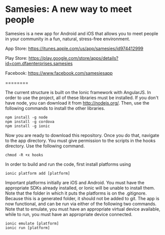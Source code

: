 Samesies: A new way to meet people
========

Samesies is a new app for Android and iOS that allows you to meet people in your community in a fun, natural, stress-free environment.

App Store: https://itunes.apple.com/us/app/samesies/id974412999

Play Store: https://play.google.com/store/apps/details?id=com.dfaenterprises.samesies

Facebook: https://www.facebook.com/samesiesapp

========

The current structure is built on the Ionic framework with AngularJS. In order to use the project, all of these 
libraries must be installed.  If you don't have node, you can download it from http://nodejs.org/. Then, use the 
following commands to install the other libraries.

    npm install -g node
    npm install -g cordova
    npm install -g ionic
    
Now you are ready to download this repository. Once you do that, navigate to the app directory.
You must give permission to the scripts in the hooks directory. Use the following command.

    chmod -R +x hooks 

In order to build and run the code, first install platforms using 

    ionic platform add [platform]

Important platforms initially are iOS and Android. You must have the appropriate SDKs already installed, or
Ionic will be unable to install them. Note that the folder in which it puts the platforms is on the .gitignore. 
Because this is a generated folder, it should not be added to git. The app is now functional, and can be run via 
either of the following two commands. Note that to emulate, you must have an appropriate virtual device available, 
while to run, you must have an appropriate device connected.

    ionic emulate [platform]
    ionic run [platform]
    
